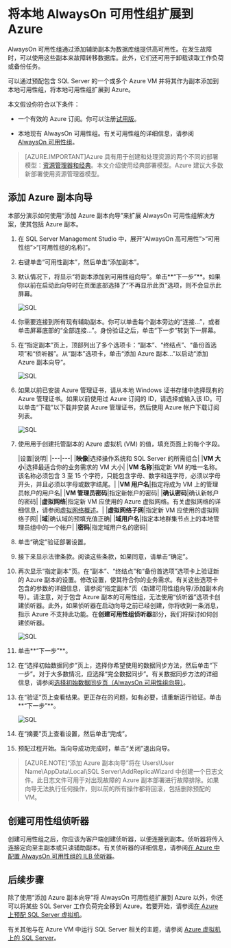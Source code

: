 <properties 
	pageTitle="将本地 AlwaysOn 可用性组扩展到 Azure | Azure"
	description="本教程使用通过经典部署模型创建的资源，并介绍如何使用 SQL Server Management Studio (SSMS) 中的“添加副本”向导将 AlwaysOn 可用性组副本添加到 Azure 中。"
	services="virtual-machines-windows"
	documentationCenter="na"
	authors="MikeRayMSFT"
	manager="jhubbard"
	editor="monicar"
	tags="azure-service-management"/>

<tags 
	ms.service="virtual-machines-windows"
	ms.date="04/05/2016"
	wacn.date="05/24/2016" />

# 将本地 AlwaysOn 可用性组扩展到 Azure

AlwaysOn 可用性组通过添加辅助副本为数据库组提供高可用性。在发生故障时，可以使用这些副本来故障转移数据库。此外，它们还可用于卸载读取工作负荷或备份任务。

可以通过预配包含 SQL Server 的一个或多个 Azure VM 并将其作为副本添加到本地可用性组，将本地可用性组扩展到 Azure。

本文假设你符合以下条件：

- 一个有效的 Azure 订阅。你可以注册[试用版](/pricing/1rmb-trial/)。

- 本地现有 AlwaysOn 可用性组。有关可用性组的详细信息，请参阅 [AlwaysOn 可用性组](https://msdn.microsoft.com/zh-cn/library/hh510230.aspx)。

> [AZURE.IMPORTANT]Azure 具有用于创建和处理资源的两个不同的部署模型：[资源管理器和经典](/documentation/articles/resource-manager-deployment-model)。本文介绍使用经典部署模型。Azure 建议大多数新部署使用资源管理器模型。

## 添加 Azure 副本向导

本部分演示如何使用“添加 Azure 副本向导”来扩展 AlwaysOn 可用性组解决方案，使其包括 Azure 副本。

1. 在 SQL Server Management Studio 中，展开“AlwaysOn 高可用性”>“可用性组”>“[可用性组的名称]”。

1. 右键单击“可用性副本”，然后单击“添加副本”。

1. 默认情况下，将显示“将副本添加到可用性组向导”。单击**“下一步”**。如果你以前在启动此向导时在页面底部选择了“不再显示此页”选项，则不会显示此屏幕。

	![SQL](./media/virtual-machines-windows-classic-sql-onprem-availability/IC742861.png)

1. 你需要连接到所有现有辅助副本。你可以单击每个副本旁边的“连接...”，或者单击屏幕底部的“全部连接...”。身份验证之后，单击“下一步”转到下一屏幕。

1. 在“指定副本”页上，顶部列出了多个选项卡：“副本”、“终结点”、“备份首选项”和“侦听器”。从“副本”选项卡，单击“添加 Azure 副本...”以启动“添加 Azure 副本向导”。

	![SQL](./media/virtual-machines-windows-classic-sql-onprem-availability/IC742863.png)

1. 如果以前已安装 Azure 管理证书，请从本地 Windows 证书存储中选择现有的 Azure 管理证书。如果以前使用过 Azure 订阅的 ID，请选择或输入该 ID。可以单击“下载”以下载并安装 Azure 管理证书，然后使用 Azure 帐户下载订阅列表。

	![SQL](./media/virtual-machines-windows-classic-sql-onprem-availability/IC742864.png)

1. 使用用于创建托管副本的 Azure 虚拟机 (VM) 的值，填充页面上的每个字段。

	|设置|说明|
|---|---|
|**映像**|选择操作系统和 SQL Server 的所需组合|
|**VM 大小**|选择最适合你的业务需求的 VM 大小|
|**VM 名称**|指定新 VM 的唯一名称。该名称必须包含 3 至 15 个字符，只能包含字母、数字和连字符，必须以字母开头，并且必须以字母或数字结尾。|
|**VM 用户名**|指定将成为 VM 上的管理员帐户的用户名|
|**VM 管理员密码**|指定新帐户的密码|
|**确认密码**|确认新帐户的密码|
|**虚拟网络**|指定新 VM 应使用的 Azure 虚拟网络。有关虚拟网络的详细信息，请参阅[虚拟网络概述](/documentation/articles/virtual-networks-overview)。|
|**虚拟网络子网**|指定新 VM 应使用的虚拟网络子网|
|**域**|确认域的预填充值正确|
|**域用户名**|指定本地群集节点上的本地管理员组中的一个帐户|
|**密码**|指定域用户名的密码|

1. 单击“确定”验证部署设置。

1. 接下来显示法律条款。阅读这些条款，如果同意，请单击“确定”。

1. 再次显示“指定副本”页。在“副本”、“终结点”和“备份首选项”选项卡上验证新的 Azure 副本的设置。修改设置，使其符合你的业务需求。有关这些选项卡包含的参数的详细信息，请参阅“指定副本”页（新建可用性组向导/添加副本向导）。请注意，对于包含 Azure 副本的可用性组，无法使用“侦听器”选项卡创建侦听器。[](https://msdn.microsoft.com/zh-cn/library/hh213088.aspx)此外，如果侦听器在启动向导之前已经创建，你将收到一条消息，指示 Azure 不支持此功能。在**创建可用性组侦听器**部分，我们将探讨如何创建侦听器。

	![SQL](./media/virtual-machines-windows-classic-sql-onprem-availability/IC742865.png)

1. 单击**“下一步”**。

1. 在“选择初始数据同步”页上，选择你希望使用的数据同步方法，然后单击“下一步”。对于大多数情况，应选择“完全数据同步”。有关数据同步方法的详细信息，请参阅[选择初始数据同步页（AlwaysOn 可用性组向导）](https://msdn.microsoft.com/zh-cn/library/hh231021.aspx)。

1. 在“验证”页上查看结果。更正存在的问题，如有必要，请重新运行验证。单击**“下一步”**。

	![SQL](./media/virtual-machines-windows-classic-sql-onprem-availability/IC742866.png)

1. 在“摘要”页上查看设置，然后单击“完成”。

1. 预配过程开始。当向导成功完成时，单击“关闭”退出向导。

>[AZURE.NOTE]“添加 Azure 副本向导”将在 Users\User Name\AppData\Local\SQL Server\AddReplicaWizard 中创建一个日志文件。此日志文件可用于对出现故障的 Azure 副本部署进行故障排除。如果向导无法执行任何操作，则以前的所有操作都将回滚，包括删除预配的 VM。

## 创建可用性组侦听器

创建可用性组之后，你应该为客户端创建侦听器，以便连接到副本。侦听器将传入连接定向至主副本或只读辅助副本。有关侦听器的详细信息，请参阅[在 Azure 中配置 AlwaysOn 可用性组的 ILB 侦听器](/documentation/articles/virtual-machines-windows-classic-ps-sql-int-listener)。

## 后续步骤

除了使用“添加 Azure 副本向导”将 AlwaysOn 可用性组扩展到 Azure 以外，你还可以将某些 SQL Server 工作负荷完全移到 Azure。若要开始，请参阅[在 Azure 上预配 SQL Server 虚拟机](/documentation/articles/virtual-machines-windows-classic-ps-sql-create)。

有关其他与在 Azure VM 中运行 SQL Server 相关的主题，请参阅 [Azure 虚拟机上的 SQL Server](/documentation/articles/virtual-machines-windows-sql-server-iaas-overview)。

<!---HONumber=Mooncake_1221_2015-->